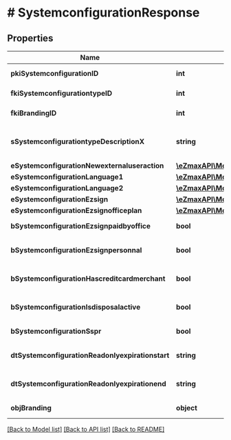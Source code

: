 # # SystemconfigurationResponse

## Properties

Name | Type | Description | Notes
------------ | ------------- | ------------- | -------------
**pkiSystemconfigurationID** | **int** | The unique ID of the Systemconfiguration |
**fkiSystemconfigurationtypeID** | **int** | The unique ID of the Systemconfigurationtype |
**fkiBrandingID** | **int** | The unique ID of the Branding | [optional]
**sSystemconfigurationtypeDescriptionX** | **string** | The description of the Systemconfigurationtype in the language of the requester |
**eSystemconfigurationNewexternaluseraction** | [**\eZmaxAPI\Model\FieldESystemconfigurationNewexternaluseraction**](FieldESystemconfigurationNewexternaluseraction.md) |  |
**eSystemconfigurationLanguage1** | [**\eZmaxAPI\Model\FieldESystemconfigurationLanguage1**](FieldESystemconfigurationLanguage1.md) |  |
**eSystemconfigurationLanguage2** | [**\eZmaxAPI\Model\FieldESystemconfigurationLanguage2**](FieldESystemconfigurationLanguage2.md) |  |
**eSystemconfigurationEzsign** | [**\eZmaxAPI\Model\FieldESystemconfigurationEzsign**](FieldESystemconfigurationEzsign.md) |  | [optional]
**eSystemconfigurationEzsignofficeplan** | [**\eZmaxAPI\Model\FieldESystemconfigurationEzsignofficeplan**](FieldESystemconfigurationEzsignofficeplan.md) |  | [optional]
**bSystemconfigurationEzsignpaidbyoffice** | **bool** | Whether if Ezsign is paid by the company or not | [optional]
**bSystemconfigurationEzsignpersonnal** | **bool** | Whether if we allow the creation of personal files in eZsign |
**bSystemconfigurationHascreditcardmerchant** | **bool** | Whether there is a creditcard merchant configured or not | [optional]
**bSystemconfigurationIsdisposalactive** | **bool** | Whether is Disposal processus is active or not | [optional]
**bSystemconfigurationSspr** | **bool** | Whether if we allow SSPR |
**dtSystemconfigurationReadonlyexpirationstart** | **string** | The start date where the system will be in read only | [optional]
**dtSystemconfigurationReadonlyexpirationend** | **string** | The end date where the system will be in read only | [optional]
**objBranding** | **object** | A Custom Branding Object | [optional]

[[Back to Model list]](../../README.md#models) [[Back to API list]](../../README.md#endpoints) [[Back to README]](../../README.md)
